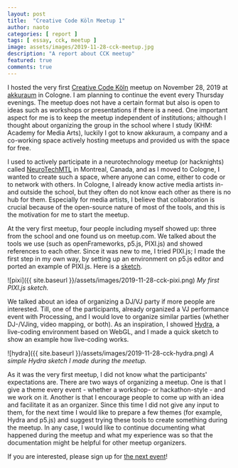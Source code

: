 ```yaml
---
layout: post
title:  "Creative Code Köln Meetup 1"
author: naoto
categories: [ report ]
tags: [ essay, cck, meetup ]
image: assets/images/2019-11-28-cck-meetup.jpg
description: "A report about CCK meetup"
featured: true
comments: true
---
```


I hosted the very first [Creative Code Köln](https://creativecodekoeln.github.io/) meetup on November 28, 2019 at [akkuraum](https://www.akkuraum.com/) in Cologne. I am planning to continue the event every Thursday evenings. The meetup does not have a certain format but also is open to ideas such as workshops or presentations if there is a need. One important aspect for me is to keep the meetup independent of institutions; although I thought about organizing the group in the school where I study (KHM: Academy for Media Arts), luckily I got to know akkuraum, a company and a co-working space actively hosting meetups and provided us with the space for free.

I used to actively participate in a neurotechnology meetup (or hacknights) called [NeuroTechMTL](https://neurotechx.com/) in Montreal, Canada, and as I moved to Cologne, I wanted to create such a space, where anyone can come, either to code or to network with others. In Cologne, I already know active media artists in- and outside the school, but they often do not know each other as there is no hub for them. Especially for media artists, I believe that collaboration is crucial because of the open-source nature of most of the tools, and this is the motivation for me to start the meetup.

At the very first meetup, four people including myself showed up: three from the school and one found us on meetup.com. We talked about the tools we use (such as openFrameworks, p5.js, PIXI.js) and showed references to each other. Since it was new to me, I tried PIXI.js; I made the first step in my own way, by setting up an environment on p5.js editor and ported an example of PIXI.js. Here is a [sketch](https://editor.p5js.org/micuat/sketches/QlM4aK2z7).

![pixi]({{ site.baseurl }}/assets/images/2019-11-28-cck-pixi.png)
*My first PIXI.js sketch.*

We talked about an idea of organizing a DJ/VJ party if more people are interested. Till, one of the participants, already organized a VJ performance event with Processing, and I would love to organize similar parties (whether DJ-/VJing, video mapping, or both). As an inspiration, I showed [Hydra](https://hydra-editor.glitch.me/), a live-coding environment based on WebGL, and I made a quick sketch to show an example how live-coding works.

![hydra]({{ site.baseurl }}/assets/images/2019-11-28-cck-hydra.png)
*A simple Hydra sketch I made during the meetup.*

As it was the very first meetup, I did not know what the participants' expectations are. There are two ways of organizing a meetup. One is that I give a theme every event - whether a workshop- or hackathon-style - and we work on it. Another is that I encourage people to come up with an idea and facilitate it as an organizer. Since this time I did not give any input to them, for the next time I would like to prepare a few themes (for example, Hydra and p5.js) and suggest trying these tools to create something during the meetup. In any case, I would like to continue documenting what happened during the meetup and what my experience was so that the documentation might be helpful for other meetup organizers.

If you are interested, please sign up for [the next event](https://www.meetup.com/akkuraum/events/cxlllryzqbhb/)!